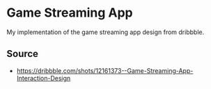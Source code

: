 # Game Streaming App
  My implementation of the game streaming app design from dribbble.
## Source
 - https://dribbble.com/shots/12161373--Game-Streaming-App-Interaction-Design

